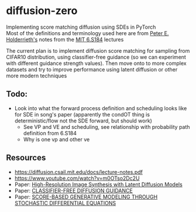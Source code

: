 # diffusion-zero
Implementing score matching diffusion using SDEs in PyTorch <br>
Most of the definitions and terminology used here are from [Peter E. Holderrieth's](https://www.peterholderrieth.com/) notes from the [MIT 6.S184](https://diffusion.csail.mit.edu/) lectures

The current plan is to implement diffusion score matching for sampling from CIFAR10 distribution, using classifier-free guidance (so we can experiment with different guidance strength values). Then move onto to more complex datasets and try to improve performance using latent diffusion or other more modern techniques

## Todo:
- Look into what the forward process definition and scheduling looks like for SDE in song's paper (apparently the condOT thing is deterministic/flow not the SDE forward, but should work)
    - See VP and VE and scheduling, see relationship with probability path definition from 6.S184
    - Why is one vp and other ve

## Resources
- https://diffusion.csail.mit.edu/docs/lecture-notes.pdf
- https://www.youtube.com/watch?v=m0OTso2Dc2U
- Paper: [High-Resolution Image Synthesis with Latent Diffusion Models
](https://arxiv.org/pdf/2112.10752) 
- Paper: [CLASSIFIER-FREE DIFFUSION GUIDANCE](https://arxiv.org/pdf/2207.12598)
- Paper: [SCORE-BASED GENERATIVE MODELING THROUGH STOCHASTIC DIFFERENTIAL EQUATIONS](https://arxiv.org/pdf/2011.13456)